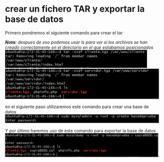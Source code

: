 # crear un fichero TAR y exportar la base de datos

Primero pondremos el siguiente comando para crear el tar

<i>**Nota:** despues de eso podemos usar ls para ver si los archivos se han creado correctamente en el directorio en el que estabamos posicionados</i>
![primer tar](capturas/tarea-6/tar1.PNG)
![segundo tar](capturas/tarea-6/tar2.PNG)

en el siguiente paso utilizaremos este comando para crear una base de datos
![segundo tar](capturas/tarea-6/Captura1.PNG)

Y por último haremos uso de este comando para exportar la base de datos 
![segundo tar](capturas/tarea-6/Captura2.PNG)